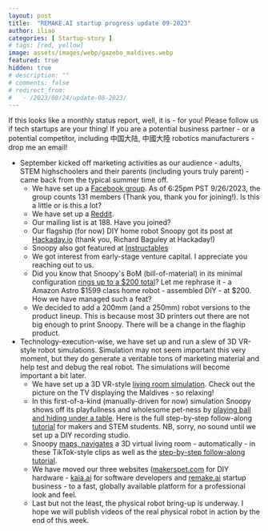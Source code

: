 ```yaml
---
layout: post
title:  "REMAKE.AI startup progress update 09-2023"
author: iliao
categories: [ Startup-story ]
# tags: [red, yellow]
image: assets/images/webp/gazebo_maldives.webp
featured: true
hidden: true
# description: ""
# comments: false
# redirect_from:
#   - /2023/08/24/update-08-2023/
---
```

If this looks like a monthly status report, well, it is - for you! Please follow us if
tech startups are your thing! If you are a potential business partner -
or a potential competitor, including 中国大陆, 中國大陸 robotics manufacturers -
drop me an email!

- September kicked off marketing activities as our audience - adults, STEM highschoolers and their parents
(including yours truly parent) - came back from the typical summer time off.
  - We have set up a [Facebook group](https://www.facebook.com/groups/243730868651472/).
  As of 6:25pm PST 9/26/2023, the group counts 131 members (Thank you, thank you for joining!).
  Is this a little or is this a lot?
  - We have set up a [Reddit](https://www.reddit.com/r/3dPrintedHomeRobots/).
  - Our mailing list is at 188. Have you joined?
  - Our flagship (for now) DIY home robot Snoopy got its post at
  [Hackaday.io](https://hackaday.com/2023/09/21/3d-printed-robot-wants-to-be-your-pet/)
  (thank you, Richard Baguley at Hackaday!)
  - Snoopy also got featured at [Instructables](https://www.instructables.com/3D-printable-Arduino-Pet-Robot/)
  - We got interest from early-stage venture capital. I appreciate you reaching out to us.
  - Did you know that Snoopy's BoM (bill-of-material) in its minimal configuration
  [rings up to a $200 total](https://makerspet.com/blog/snoopy-bill-of-materials/)? Let me rephrase it -
  a Amazon Astro $1599 class home robot - assembled DIY - at $200. How we have managed such a feat?
  - We decided to add a 200mm (and a 250mm) robot versions to the product lineup. This is because
  most 3D printers out there are not big enough to print Snoopy. There will be a change in the flaghip product.
- Technology-execution-wise, we have set up and run a slew of 3D VR-style robot simulations. Simulation may
not seem important this very moment, but they do generate a veritable tons of marketing material and
help test and debug the real robot. The simulations will become important a bit later.
  - We have set up a 3D VR-style [living room simulation](https://kaia.ai/blog/living-room-simulation/).
  Check out the picture on the TV displaying the Maldives - so relaxing!
  - In this first-of-a-kind (manually-driven for now) simulation Snoopy shows off its playfullness and
  wholesome pet-ness by [playing ball and hiding under a table](https://kaia.ai/blog/snoopy-hides-plays-ball-in-simulation/).
  Here is the full step-by-step follow-along [tutorial](https://kaia.ai/blog/gazebo-3d-simulation-tutorial/)
  for makers and STEM students. NB, sorry, no sound until we set up a DIY recording studio.
  - Snoopy [maps, navigates](https://kaia.ai/blog/snoopy-hides-plays-ball-in-simulation/)
  a 3D virtual living room - automatically - in these TikTok-style clips as well as the
  [step-by-step follow-along tutorial](https://kaia.ai/blog/gazebo-mapping-navigation-tutorial/).
  - We have moved our three websites ([makerspet.com](https://kaia.ai) for DIY hardware -
  [kaia.ai](https://kaia.ai) for software developers and [remake.ai](https://remake.ai) startup business -
  to a fast, globally available platform for a professional look and feel.
  - Last but not the least, the physical robot bring-up is underway. I hope we will publish videos of the real physical
  robot in action by the end of this week.
